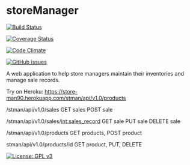 # storeManager

[![Build Status](https://travis-ci.com/hogum/storeManager.svg?branch=master)](https://travis-ci.com/hogum/storeManager)

[![Coverage Status](https://coveralls.io/repos/github/hogum/storeManager/badge.svg?branch=development)](https://coveralls.io/github/hogum/storeManager?branch=development)

[![Code Climate](https://codeclimate.com/github/codeclimate/codeclimate/badges/gpa.svg)](https://codeclimate.com/github/hogum/storeManager)

[![GitHub issues](https://img.shields.io/github/issues/hogum/storeManager.svg?style=for-the-badge)](https://github.com/hogum/storeManager/issues)

A web application to help store managers maintain their inventories and manage sale records.


Try on Heroku: https://store-man90.herokuapp.com/stman/api/v1.0/products

/stman/api/v1.0/sales
GET sales 
POST sale
 
/stman/api/v1.0/sales/<int:sales_record>
GET sale
PUT sale
DELETE sale

/stman/api/v1.0/products
GET products, POST product

stman/api/v1.0/products/id
GET product, PUT, DELETE

[![License: GPL v3](https://img.shields.io/badge/License-GPL%20v3-blue.svg)](https://www.gnu.org/licenses/gpl-3.0)
